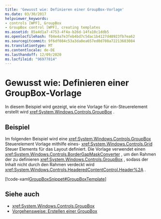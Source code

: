 ```yaml
---
title: 'Gewusst wie: Definieren einer GroupBox-Vorlage'
ms.date: 03/30/2017
helpviewer_keywords:
- controls [WPF], GroupBox
- GroupBox control [WPF], creating templates
ms.assetid: 85a4d1a7-4753-4f4a-b26d-14fa10c1ddb5
ms.openlocfilehash: f04e4a7e3feb4bd7c5dac1b4127d48923fb7ea62
ms.sourcegitcommit: 9f6df084c53a3da0ea657ed0d708a72213683084
ms.translationtype: MT
ms.contentlocale: de-DE
ms.lasthandoff: 12/09/2020
ms.locfileid: "96977814"
---
```

# <a name="how-to-define-a-groupbox-template"></a>Gewusst wie: Definieren einer GroupBox-Vorlage

In diesem Beispiel wird gezeigt, wie eine Vorlage für ein-Steuerelement erstellt wird <xref:System.Windows.Controls.GroupBox> .  
  
## <a name="example"></a>Beispiel  

 Im folgenden Beispiel wird eine <xref:System.Windows.Controls.GroupBox> Steuerelement Vorlage mithilfe eines- <xref:System.Windows.Controls.Grid> Steuer Elements für das Layout definiert. Die Vorlage verwendet einen <xref:System.Windows.Controls.BorderGapMaskConverter> , um den Rahmen der zu definieren <xref:System.Windows.Controls.GroupBox> , sodass der Inhalt nicht durch den Rahmen verdeckt wird <xref:System.Windows.Controls.HeaderedContentControl.Header%2A> .  
  
 [!code-xaml[GroupBoxSnippet#GroupBoxTemplate](~/samples/snippets/csharp/VS_Snippets_Wpf/GroupBoxSnippet/CS/Window1.xaml#groupboxtemplate)]  
  
## <a name="see-also"></a>Siehe auch

- <xref:System.Windows.Controls.GroupBox>
- [Vorgehensweise: Erstellen einer GroupBox](/previous-versions/dotnet/netframework-3.5/ms748321(v=vs.90))
